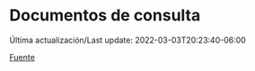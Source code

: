 # Documentos de consulta

Última actualización/Last update: 2022-03-03T20:23:40-06:00

 [Fuente](https://coronavirus.gob.mx/documentos-de-consulta/)

